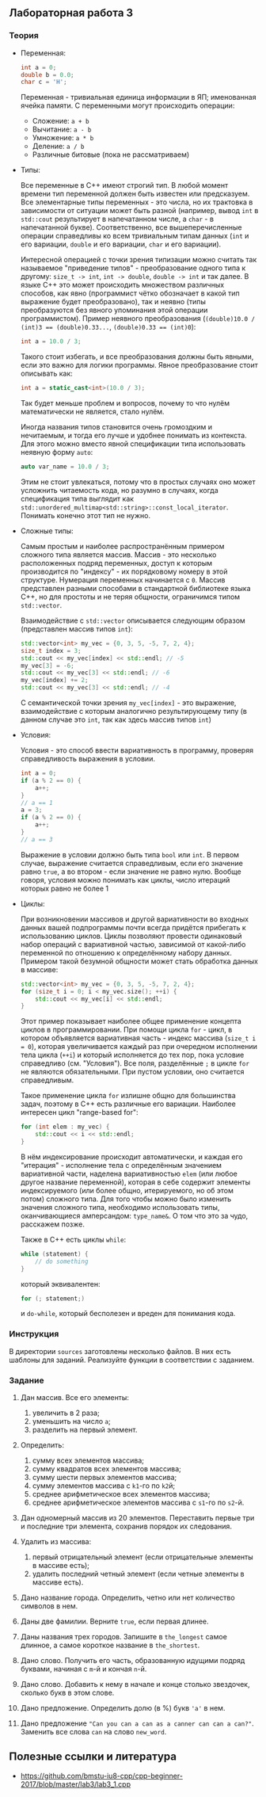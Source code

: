 ## Лабораторная работа 3

### Теория
- Переменная:
  ``` c++
  int a = 0;
  double b = 0.0;
  char c = 'H';
  ```
  Переменная - тривиальная единица информации в ЯП; именованная ячейка памяти. С переменными могут происходить операции:
  - Сложение: `a + b`
  - Вычитание: `a - b`
  - Умножение: `a * b`
  - Деление: `a / b`
  - Различные битовые (пока не рассматриваем)
- Типы:

  Все переменные в C++ имеют строгий тип. В любой момент времени тип переменной должен быть известен или предсказуем.
  Все элементарные типы переменных - это числа, но их трактовка в зависимости от ситуации может быть разной (например, вывод
  `int` в `std::cout` результирует в напечатанном числе, а `char` - в напечатанной букве). Соответственно, все вышеперечисленные
  операции справедливы ко всем тривиальным типам данных (`int` и его вариации, `double` и его вариации, `char` и его вариации).
  
  Интересной операцией с точки зрения типизации можно считать так называемое "приведение типов" - преобразование одного типа к
  другому: `size_t -> int`, `int -> double`, `double -> int` и так далее. В языке C++ это может происходить множеством различных
  способов, как явно (программист чётко обозначает в какой тип выражение будет преобразовано), так и неявно (типы преобразуются без
  явного упоминания этой операции программистом). Пример неявного преобразования (`(double)10.0 / (int)3 == (double)0.33...`,
  `(double)0.33 == (int)0`):
  ```c++
  int a = 10.0 / 3;
  ```
  Такого стоит избегать, и все преобразования должны быть явными, если это важно для логики программы. Явное преобразование стоит
  описывать как:
  ```c++
  int a = static_cast<int>(10.0 / 3);
  ```
  Так будет меньше проблем и вопросов, почему то что нулём математически не является, стало нулём.
  
  Иногда названия типов становится очень громоздким и нечитаемым, и тогда его лучше и удобнее понимать из контекста. Для
  этого можно вместо явной спецификации типа использовать неявную форму `auto`:
  ```c++
  auto var_name = 10.0 / 3;
  ```
  Этим не стоит увлекаться, потому что в простых случаях оно может усложнить читаемость кода, но разумно в случаях, когда
  спецификация типа выглядит как `std::unordered_multimap<std::string>::const_local_iterator`. Понимать конечно этот тип
  не нужно.
- Сложные типы:

  Самым простым и наиболее распространённым примером сложного типа является массив. Массив - это несколько расположенных подряд
  переменных, доступ к которым производится по "индексу" - их порядковому номеру в этой структуре. Нумерация переменных начинается
  с `0`. Массив представлен разными способами в стандартной библиотеке языка C++, но для простоты и не теряя общности, ограничимся
  типом `std::vector`.
  
  Взаимодействие с `std::vector` описывается следующим образом (представлен массив типов `int`):
  ```c++
  std::vector<int> my_vec = {0, 3, 5, -5, 7, 2, 4};
  size_t index = 3;
  std::cout << my_vec[index] << std::endl; // -5
  my_vec[3] = -6;
  std::cout << my_vec[3] << std::endl; // -6
  my_vec[index] += 2;
  std::cout << my_vec[3] << std::endl; // -4
  ```
  С семантической точки зрения `my_vec[index]` - это выражение, взаимодействие с которым аналогично результирующему типу (в данном
  случае это `int`, так как здесь массив типов `int`)
- Условия:

  Условия - это способ ввести вариативность в программу, проверяя справедливость выражения в условии.
  ```c++
  int a = 0;
  if (a % 2 == 0) {
      a++;
  }
  // a == 1
  a = 3;
  if (a % 2 == 0) {
      a++;
  }
  // a == 3 
  ```
  Выражение в условии должно быть типа `bool` или `int`. В первом случае, выражение считается справедливым, если его значение равно
  `true`, а во втором - если значение не равно нулю.
  Вообще говоря, условия можно понимать как циклы, число итераций которых равно не более 1
- Циклы:

  При возникновении массивов и другой вариативности во входных данных вашей подпрограммы почти всегда придётся прибегать к использованию
  циклов. Циклы позволяют провести одинаковый набор операций с вариативной частью, зависимой от какой-либо переменной по отношению к
  определённому набору данных. Примером такой безумной общности может стать обработка данных в массиве:
  ```c++
  std::vector<int> my_vec = {0, 3, 5, -5, 7, 2, 4};
  for (size_t i = 0; i < my_vec.size(); ++i) {
      std::cout << my_vec[i] << std::endl;
  }
  ```
  Этот пример показывает наиболее общее применение концепта циклов в программировании. При помощи цикла `for` - цикл, в котором объявляется
  вариативная часть - индекс массива (`size_t i = 0`), которая увеличивается каждый раз при очередном исполнении тела цикла (`++i`) и
  который исполняется до тех пор, пока условие справедливо (см. "Условия").
  Все поля, разделённые `;` в цикле `for` не являются обязательными. При пустом условии, оно считается справедливым.
  
  Такое применение цикла `for` излишне общно для большинства
  задач, поэтому в C++ есть различные его вариации. Наиболее интересен цикл "range-based for":
  ```c++
  for (int elem : my_vec) {
      std::cout << i << std::endl;
  }
  ```
  В нём индексирование происходит автоматически, и каждая его "итерация" - исполнение тела с определённым значением вариативной части,
  наделена вариативностью `elem` (или любое другое название переменной), которая в себе содержит элементы индексируемого (или более общно,
  итерируемого, но об этом потом) сложного типа. Для того чтобы можно было изменить значения сложного типа, необходимо использовать типы,
  оканчивающиеся амперсандом: `type_name&`. О том что это за чудо, расскажем позже.
  
  Также в C++ есть циклы `while`:
  ```c++
  while (statement) {
      // do something
  }
  ```
  который эквивалентен:
  ```c++
  for (; statement;)
  ```
  и `do-while`, который бесполезен и вреден для понимания кода.

### Инструкция
В директории `sources` заготовлены несколько файлов. В них есть шаблоны для заданий. Реализуйте функции в соответствии с заданием.

### Задание
1. Дан массив. Все его элементы:
    1. увеличить в 2 раза;
    2. уменьшить на число `a`;
    3. разделить на первый элемент.

2. Определить:
    1. сумму всех элементов массива;
    2. сумму квадратов всех элементов массива;
    3. сумму шести первых элементов массива;
    4. сумму  элементов  массива  с `k1`-го по `k2`й;
    5. среднее арифметическое всех элементов массива;
    6. среднее арифметическое элементов массива с `s1`-го по `s2`-й.

3. Дан  одномерный массив  из  20 элементов.  Переставить  первые  три  и  последние три элемента, сохранив порядок их следования.

4. Удалить из массива:
    1. первый отрицательный элемент (если отрицательные элементы в массиве есть);
    2. удалить  последний  четный  элемент  (если  четные  элементы  в  массиве есть).

5. Дано название города. Определить, четно или нет количество символов в нем.
6. Даны две фамилии. Верните `true`, если первая длинее.
7. Даны названия трех городов. Запишите в `the_longest` самое длинное, а самое короткое название в `the_shortest`.

8. Дано слово. Получить его часть, образованную идущими подряд буквами, начиная с `m`-й и кончая `n`-й.
9. Дано  слово.  Добавить  к  нему  в  начале  и  конце  столько  звездочек,  сколько букв в этом слове.
10. Дано предложение. Определить долю (в %) букв `'a'` в нем.
11. Дано предложение `"Can you can a can as a canner can can a can?"`. Заменить все слова `can` на слово `new_word`.


## Полезные ссылки и литература
* https://github.com/bmstu-iu8-cpp/cpp-beginner-2017/blob/master/lab3/lab3_1.cpp
